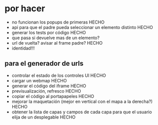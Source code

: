 # por hacer

- no funcionan los popups de primeras								HECHO
- api para que el padre pueda seleccionar un elemento distinto		HECHO
- generar los tests por código										HECHO
- que pasa si devuelve mas de un elemento?
- url de vuelta? avisar al frame padre?								HECHO
- identidad!!!

## para el generador de urls

- controlar el estado de los controles UI									HECHO
- cargar un webmap															HECHO
- generar el código del iframe 												HECHO
- previsualización, refresco												HECHO
- copiar el código al portapapeles											HECHO
- mejorar la maquetación (mejor en vertical con el mapa a la derecha?)		HECHO
- obtener la lista de capas y campos de cada capa para que el usuario elija de un desplegable	HECHO
